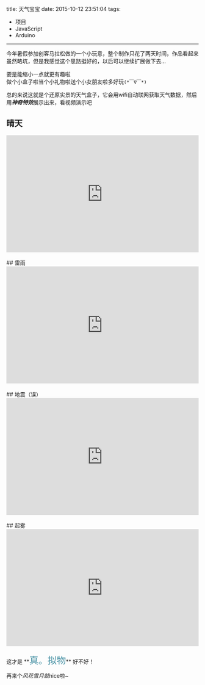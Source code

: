 title: 天气宝宝
date: 2015-10-12 23:51:04
tags:
- 项目
- JavaScript
- Arduino
---
今年暑假参加创客马拉松做的一个小玩意，整个制作只花了两天时间，作品看起来虽然略坑，但是我感觉这个思路挺好的，以后可以继续扩展做下去...  

要是能缩小一点就更有趣啦  
做个小盒子啦当个小礼物啦送个小女朋友啦多好玩`(*￣∇￣*)`

总的来说这就是个还原实景的天气盒子，它会用wifi自动联网获取天气数据，然后用***神奇特效***展示出来，看视频演示吧  

## 晴天  

<div style="height: 0;padding-bottom: 61%;position: relative;">
<iframe width="560" height="315" src="http://player.youku.com/embed/XMTM4MTExMDIyOA" frameborder="0" allowfullscreen="" style="position: absolute;height: 100%;width: 100%;"></iframe>
</div>

<br />  
## 雷雨  
<div style="height: 0;padding-bottom: 61%;position: relative;">
<iframe width="560" height="315" src="http://player.youku.com/embed/XMTM4MTEwNjU4NA" frameborder="0" allowfullscreen="" style="position: absolute;height: 100%;width: 100%;"></iframe>
</div>

<br />  
## 地震（误）  
<div style="height: 0;padding-bottom: 61%;position: relative;">
<iframe width="560" height="315" src="http://player.youku.com/embed/XMTM4MTEwODMxNg" frameborder="0" allowfullscreen="" style="position: absolute;height: 100%;width: 100%;"></iframe>
</div>

<br />  
## 起雾  
<div style="height: 0;padding-bottom: 61%;position: relative;">
<iframe width="560" height="315" src="http://player.youku.com/embed/XMTM4MTEwNDQ2NA" frameborder="0" allowfullscreen="" style="position: absolute;height: 100%;width: 100%;"></iframe>
</div>

<br />  
这才是 **<font color="#4590a3" size = "5px">真。拟物</font>** 好不好！  

再来个*风花雪月就*nice啦~